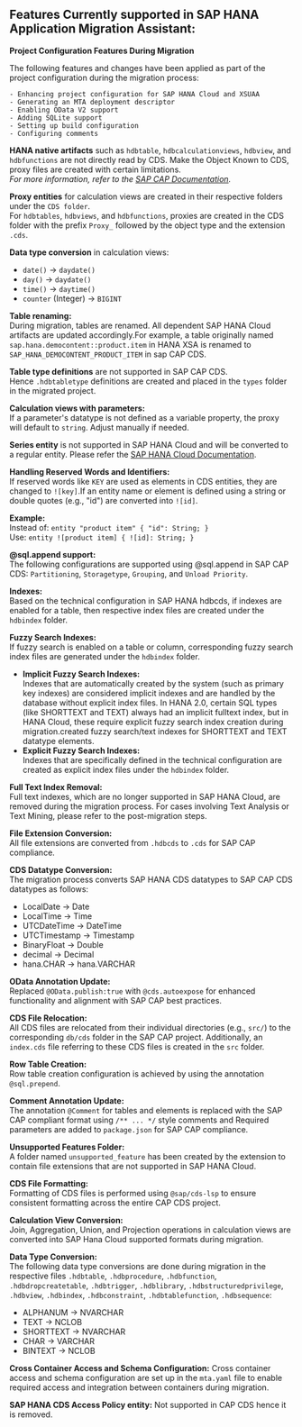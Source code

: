 ## Features Currently supported in SAP HANA Application Migration Assistant:

**Project Configuration Features During Migration**

The following features and changes have been applied as part of the project configuration during the migration process:

    - Enhancing project configuration for SAP HANA Cloud and XSUAA
    - Generating an MTA deployment descriptor
    - Enabling OData V2 support
    - Adding SQLite support
    - Setting up build configuration
    - Configuring comments

**HANA native artifacts**
  such as `hdbtable`, `hdbcalculationviews`, `hdbview`, and `hdbfunctions` are not directly read by CDS. Make the Object Known to CDS, proxy files are created with certain limitations.  
  _For more information, refer to the [SAP CAP Documentation](https://help.sap.com/docs/HANA_Cloud)._

**Proxy entities** for calculation views are created in their respective folders under the `CDS folder`.  
  For `hdbtables`, `hdbviews`, and `hdbfunctions`, proxies are created in the CDS folder with the prefix `Proxy_` followed by the object type and the extension `.cds`.

**Data type conversion** in calculation views:  
  - `date()` → `daydate()`  
  - `day()` → `daydate()`  
  - `time()` → `daytime()`  
  - `counter` (Integer) → `BIGINT`

**Table renaming:**  
  During migration, tables are renamed. All dependent SAP HANA Cloud artifacts are updated accordingly.For example, a table originally named `sap.hana.democontent::product.item` in HANA XSA is renamed to `SAP_HANA_DEMOCONTENT_PRODUCT_ITEM` in sap CAP CDS.

**Table type definitions** are not supported in SAP CAP CDS.  
  Hence `.hdbtabletype` definitions are created and placed in the `types` folder in the migrated project.

**Calculation views with parameters:**  
  If a parameter's datatype is not defined as a variable property, the proxy will default to `string`. Adjust manually if needed.

**Series entity** is not supported in SAP HANA Cloud and will be converted to a regular entity. Please refer the [SAP HANA Cloud Documentation](https://help.sap.com/docs/hana-cloud/sap-hana-cloud-migration-guide/series-data).

**Handling Reserved Words and Identifiers:**  
  If reserved words like `KEY` are used as elements in CDS entities, they are changed to `![key]`.If an entity name or element is defined using a string or double quotes (e.g., "id") are converted into `![id]`.
  
  **Example:**  
  Instead of: `entity "product item" { "id": String; }`  
  Use: `entity ![product item] { ![id]: String; }`

**@sql.append support:**  
  The following configurations are supported using @sql.append in SAP CAP CDS: `Partitioning`, `Storagetype`, `Grouping`, and `Unload Priority`.

**Indexes:**  
  Based on the technical configuration in SAP HANA hdbcds, if indexes are enabled for a table, then respective index files are created under the `hdbindex` folder.

**Fuzzy Search Indexes:**  
  If fuzzy search is enabled on a table or column, corresponding fuzzy search index files are generated under the `hdbindex` folder.
  - **Implicit Fuzzy Search Indexes:**  
    Indexes that are automatically created by the system (such as primary key indexes) are considered implicit indexes and are handled by the database without explicit index files. In HANA 2.0, certain SQL types (like SHORTTEXT and TEXT) always had an implicit fulltext index, but in HANA Cloud, these require explicit fuzzy search index creation during migration.created fuzzy search/text indexes for SHORTTEXT and TEXT datatype elements.
  - **Explicit Fuzzy Search Indexes:**  
    Indexes that are specifically defined in the technical configuration are created as explicit index files under the `hdbindex` folder.

**Full Text Index Removal:**  
  Full text indexes, which are no longer supported in SAP HANA Cloud, are removed during the migration process. For cases involving Text Analysis or Text Mining, please refer to the post-migration steps.

**File Extension Conversion:**  
  All file extensions are converted from `.hdbcds` to `.cds` for SAP CAP compliance.

**CDS Datatype Conversion:**  
  The migration process converts SAP HANA CDS datatypes to SAP CAP CDS datatypes as follows:
- LocalDate → Date
- LocalTime → Time
- UTCDateTime → DateTime
- UTCTimestamp → Timestamp
- BinaryFloat → Double
- decimal → Decimal
- hana.CHAR → hana.VARCHAR

**OData Annotation Update:**  
  Replaced `@OData.publish:true` with `@cds.autoexpose` for enhanced functionality and alignment with SAP CAP best practices.

**CDS File Relocation:**  
  All CDS files are relocated from their individual directories (e.g., `src/`) to the corresponding `db/cds` folder in the SAP CAP project. Additionally, an `index.cds` file referring to these CDS files is created in the `src` folder.

**Row Table Creation:**  
  Row table creation configuration is achieved by using the annotation `@sql.prepend`.

**Comment Annotation Update:**  
  The annotation `@Comment` for tables and elements is replaced with the SAP CAP compliant format using `/** ... */` style comments and Required parameters are added to `package.json` for SAP CAP compliance.

**Unsupported Features Folder:**  
  A folder named `unsupported_feature` has been created by the extension to contain file extensions that are not supported in SAP HANA Cloud.

**CDS File Formatting:**  
  Formatting of CDS files is performed using `@sap/cds-lsp` to ensure consistent formatting across the entire CAP CDS project.

**Calculation View Conversion:**  
  Join, Aggregation, Union, and Projection operations in calculation views are converted into SAP Hana Cloud supported formats during migration.

**Data Type Conversion:**  
  The following data type conversions are done during migration in the respective files `.hdbtable`, `.hdbprocedure`, `.hdbfunction`, `.hdbdropcreatetable`, `.hdbtrigger`, `.hdblibrary`, `.hdbstructuredprivilege`, `.hdbview`, `.hdbindex`, `.hdbconstraint`, `.hdbtablefunction`, `.hdbsequence`:
- ALPHANUM → NVARCHAR
- TEXT → NCLOB
- SHORTTEXT → NVARCHAR
- CHAR → VARCHAR
- BINTEXT → NCLOB

**Cross Container Access and Schema Configuration:** 
  Cross container access and schema configuration are set up in the `mta.yaml` file to enable required access and integration between containers during migration.

**SAP HANA CDS Access Policy entity:**
Not supported in CAP CDS hence it is removed.

